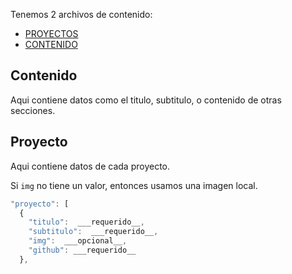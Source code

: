 Tenemos 2 archivos de contenido:

- [PROYECTOS](/PROYECTOS.json)
- [CONTENIDO](/CONTENIDO.json)

## Contenido

Aqui contiene datos como el titulo, subtitulo, o contenido de otras secciones.

## Proyecto

Aqui contiene datos de cada proyecto.

Si `img` no tiene un valor, entonces usamos una imagen local.

```javascript
"proyecto": [
  {
    "titulo":  ___requerido__,
    "subtitulo":  ___requerido__,
    "img":  ___opcional__,
    "github": ___requerido__
  },
```
